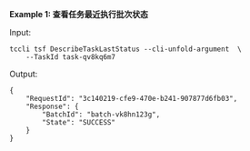 **Example 1: 查看任务最近执行批次状态**



Input: 

```
tccli tsf DescribeTaskLastStatus --cli-unfold-argument  \
    --TaskId task-qv8kq6m7
```

Output: 
```
{
    "RequestId": "3c140219-cfe9-470e-b241-907877d6fb03",
    "Response": {
        "BatchId": "batch-vk8hn123g",
        "State": "SUCCESS"
    }
}
```


